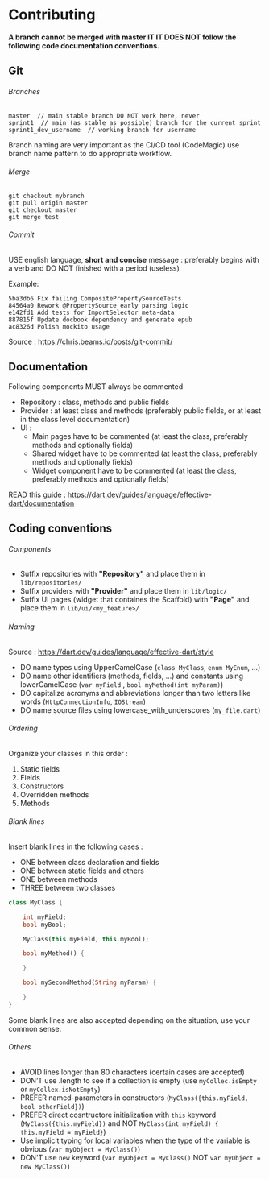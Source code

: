 # Contributing

**A branch cannot be merged with master IT IT DOES NOT follow the following code documentation conventions.**

## Git
###### Branches

```
master  // main stable branch DO NOT work here, never
sprint1  // main (as stable as possible) branch for the current sprint
sprint1_dev_username  // working branch for username
```

Branch naming are very important as the CI/CD tool (CodeMagic) use branch name pattern to do appropriate workflow.

###### Merge

```
git checkout mybranch
git pull origin master
git checkout master
git merge test
```

###### Commit
USE english language, **short and concise** message : preferably begins with a verb and DO NOT finished with a period (useless)

Example:
```
5ba3db6 Fix failing CompositePropertySourceTests
84564a0 Rework @PropertySource early parsing logic
e142fd1 Add tests for ImportSelector meta-data
887815f Update docbook dependency and generate epub
ac8326d Polish mockito usage
```
Source : https://chris.beams.io/posts/git-commit/

## Documentation
Following components MUST always be commented
- Repository : class, methods and public fields
- Provider : at least class and methods (preferably public fields, or at least in the class level documentation)
- UI :
    - Main pages have to be commented (at least the class, preferably methods and optionally fields)
    - Shared widget have to be commented (at least the class, preferably methods and optionally fields)
    - Widget component have to be commented (at least the class, preferably methods and optionally fields)

READ this guide : https://dart.dev/guides/language/effective-dart/documentation

## Coding conventions

###### Components
- Suffix repositories with **"Repository"** and place them in `lib/repositories/`
- Suffix providers with **"Provider"** and place them in `lib/logic/`
- Suffix UI pages (widget that containes the Scaffold) with **"Page"** and place them in `lib/ui/<my_feature>/`

###### Naming
Source : https://dart.dev/guides/language/effective-dart/style
- DO name types using UpperCamelCase (`class MyClass`, `enum MyEnum`, ...)
- DO name other identifiers (methods, fields, ...) and constants using lowerCamelCase (`var myField` , `bool myMethod(int myParam)`)
- DO capitalize acronyms and abbreviations longer than two letters like words (`HttpConnectionInfo`, `IOStream`)
- DO name source files using lowercase_with_underscores (`my_file.dart`)

###### Ordering
Organize your classes in this order :
1. Static fields
1. Fields
1. Constructors
1. Overridden methods
1. Methods

###### Blank lines
Insert blank lines in the following cases :
- ONE between class declaration and fields
- ONE between static fields and others
- ONE between methods
- THREE between two classes

```dart
class MyClass {

    int myField;
    bool myBool;

    MyClass(this.myField, this.myBool);

    bool myMethod() {

    }

    bool mySecondMethod(String myParam) {

    }
}
```

Some blank lines are also accepted depending on the situation, use your common sense.

###### Others
- AVOID lines longer than 80 characters (certain cases are accepted)
- DON’T use .length to see if a collection is empty (use `myCollec.isEmpty` or `myCollex.isNotEmpty`)
- PREFER named-parameters in constructors (`MyClass({this.myField, bool otherField})`)
- PREFER direct cosntructore initialization with `this` keyword (`MyClass({this.myField})` and NOT `MyClass(int myField) { this.myField = myField}`)
- Use implicit typing for local variables when the type of the variable is obvious (`var myObject = MyClass()`)
- DON'T use `new` keyword (`var myObject = MyClass()` NOT `var myObject = new MyClass()`)
